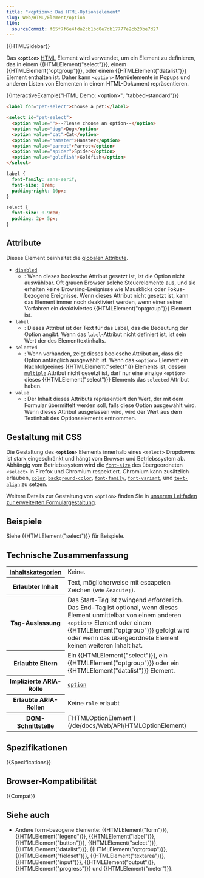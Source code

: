 ```yaml
---
title: "<option>: Das HTML-Optionselement"
slug: Web/HTML/Element/option
l10n:
  sourceCommit: f65f7f6e4fda2cb1bd0e7db17777e2cb20be7d27
---
```


{{HTMLSidebar}}

Das **`<option>`** [HTML](/de/docs/Web/HTML) Element wird verwendet, um ein Element zu definieren, das in einem {{HTMLElement("select")}}, einem {{HTMLElement("optgroup")}}, oder einem {{HTMLElement("datalist")}} Element enthalten ist. Daher kann `<option>` Menüelemente in Popups und anderen Listen von Elementen in einem HTML-Dokument repräsentieren.

{{InteractiveExample("HTML Demo: &lt;option&gt;", "tabbed-standard")}}

```html interactive-example
<label for="pet-select">Choose a pet:</label>

<select id="pet-select">
  <option value="">--Please choose an option--</option>
  <option value="dog">Dog</option>
  <option value="cat">Cat</option>
  <option value="hamster">Hamster</option>
  <option value="parrot">Parrot</option>
  <option value="spider">Spider</option>
  <option value="goldfish">Goldfish</option>
</select>
```

```css interactive-example
label {
  font-family: sans-serif;
  font-size: 1rem;
  padding-right: 10px;
}

select {
  font-size: 0.9rem;
  padding: 2px 5px;
}
```

## Attribute

Dieses Element beinhaltet die [globalen Attribute](/de/docs/Web/HTML/Global_attributes).

- [`disabled`](/de/docs/Web/HTML/Attributes/disabled)
  - : Wenn dieses boolesche Attribut gesetzt ist, ist die Option nicht auswählbar. Oft grauen Browser solche Steuerelemente aus, und sie erhalten keine Browsing-Ereignisse wie Mausklicks oder Fokus-bezogene Ereignisse. Wenn dieses Attribut nicht gesetzt ist, kann das Element immer noch deaktiviert werden, wenn einer seiner Vorfahren ein deaktiviertes {{HTMLElement("optgroup")}} Element ist.
- `label`
  - : Dieses Attribut ist der Text für das Label, das die Bedeutung der Option angibt. Wenn das `label`-Attribut nicht definiert ist, ist sein Wert der des Elementtextinhalts.
- `selected`
  - : Wenn vorhanden, zeigt dieses boolesche Attribut an, dass die Option anfänglich ausgewählt ist. Wenn das `<option>` Element ein Nachfolgeeines {{HTMLElement("select")}} Elements ist, dessen [`multiple`](/de/docs/Web/HTML/Element/select#multiple) Attribut nicht gesetzt ist, darf nur eine einzige `<option>` dieses {{HTMLElement("select")}} Elements das `selected` Attribut haben.
- `value`
  - : Der Inhalt dieses Attributs repräsentiert den Wert, der mit dem Formular übermittelt werden soll, falls diese Option ausgewählt wird. Wenn dieses Attribut ausgelassen wird, wird der Wert aus dem Textinhalt des Optionselements entnommen.

## Gestaltung mit CSS

Die Gestaltung des **`<option>`** Elements innerhalb eines `<select>` Dropdowns ist stark eingeschränkt und hängt vom Browser und Betriebssystem ab. Abhängig vom Betriebssystem wird die [`font-size`](/de/docs/Web/CSS/font-size) des übergeordneten `<select>` in Firefox und Chromium respektiert. Chromium kann zusätzlich erlauben, [`color`](/de/docs/Web/CSS/color), [`background-color`](/de/docs/Web/CSS/background-color), [`font-family`](/de/docs/Web/CSS/font-family), [`font-variant`](/de/docs/Web/CSS/font-variant), und [`text-align`](/de/docs/Web/CSS/text-align) zu setzen.

Weitere Details zur Gestaltung von `<option>` finden Sie in [unserem Leitfaden zur erweiterten Formulargestaltung](/de/docs/Learn_web_development/Extensions/Forms/Advanced_form_styling).

## Beispiele

Siehe {{HTMLElement("select")}} für Beispiele.

## Technische Zusammenfassung

<table class="properties">
  <tbody>
    <tr>
      <th scope="row">
        <a href="/de/docs/Web/HTML/Content_categories"
          >Inhaltskategorien</a
        >
      </th>
      <td>Keine.</td>
    </tr>
    <tr>
      <th scope="row">Erlaubter Inhalt</th>
      <td>
        Text, möglicherweise mit escapeten Zeichen (wie
        <code>&#x26;eacute;</code>).
      </td>
    </tr>
    <tr>
      <th scope="row">Tag-Auslassung</th>
      <td>
        Das Start-Tag ist zwingend erforderlich. Das End-Tag ist optional, wenn dieses Element
        unmittelbar von einem anderen <code>&#x3C;option></code> Element oder einem
        {{HTMLElement("optgroup")}} gefolgt wird oder wenn das übergeordnete Element
        keinen weiteren Inhalt hat.
      </td>
    </tr>
    <tr>
      <th scope="row">Erlaubte Eltern</th>
      <td>
        Ein {{HTMLElement("select")}}, ein
        {{HTMLElement("optgroup")}} oder ein
        {{HTMLElement("datalist")}} Element.
      </td>
    </tr>
    <tr>
      <th scope="row">Implizierte ARIA-Rolle</th>
      <td><a href="/de/docs/Web/Accessibility/ARIA/Reference/Roles/option_role"><code>option</code></a></td>
    </tr>
    <tr>
      <th scope="row">Erlaubte ARIA-Rollen</th>
      <td>Keine <code>role</code> erlaubt</td>
    </tr>
    <tr>
      <th scope="row">DOM-Schnittstelle</th>
      <td>[`HTMLOptionElement`](/de/docs/Web/API/HTMLOptionElement)</td>
    </tr>
  </tbody>
</table>

## Spezifikationen

{{Specifications}}

## Browser-Kompatibilität

{{Compat}}

## Siehe auch

- Andere form-bezogene Elemente: {{HTMLElement("form")}}, {{HTMLElement("legend")}}, {{HTMLElement("label")}}, {{HTMLElement("button")}}, {{HTMLElement("select")}}, {{HTMLElement("datalist")}}, {{HTMLElement("optgroup")}}, {{HTMLElement("fieldset")}}, {{HTMLElement("textarea")}}, {{HTMLElement("input")}}, {{HTMLElement("output")}}, {{HTMLElement("progress")}} und {{HTMLElement("meter")}}.
